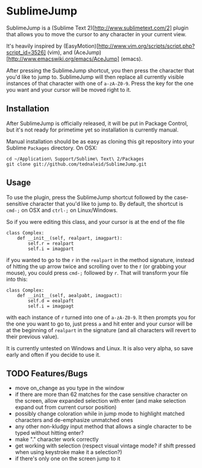 # SublimeJump

SublimeJump is a (Sublime Text 2)[http://www.sublimetext.com/2] plugin that allows you to move the cursor to any character in your current view.

It's heavily inspired by (EasyMotion)[http://www.vim.org/scripts/script.php?script_id=3526] (vim), and (AceJump)[http://www.emacswiki.org/emacs/AceJump] (emacs).

After pressing the SublimeJump shortcut, you then press the character that you'd like to jump to.  SublimeJump will then replace all currently visible instances of that character with one of `a-zA-Z0-9`.  Press the key for the one you want and your cursor will be moved right to it. 

## Installation

After SublimeJump is officially released, it will be put in Package Control, but it's not ready for primetime yet so installation is currently manual.

Manual installation should be as easy as cloning this git repository into your Sublime `Packages` directory.  On OSX:

    cd ~/Application\ Support/Sublime\ Text\ 2/Packages
    git clone git://github.com/tednaleid/SublimeJump.git

## Usage

To use the plugin, press the SublimeJump shortcut followed by the case-sensitive character that you'd like to jump to.  By default, the shortcut is `cmd-;` on OSX and `ctrl-;` on Linux/Windows.

So if you were editing this class, and your cursor is at the end of the file

    class Complex:
        def __init__(self, realpart, imagpart):
            self.r = realpart
            self.i = imagpart 

if you wanted to go to the `r` in the `realpart` in the method signature, instead of hitting the up arrow twice and scrolling over to the r (or grabbing your mouse), you could press `cmd-;` followed by `r`.  That will transform your file into this:

    class Complex:
        def __init__(self, aealpabt, imagpact):
            self.d = eealpaft
            self.i = imagpagt 

with each instance of `r` turned into one of `a-zA-Z0-9`.  It then prompts you for the one you want to go to, just press `a` and hit enter and your cursor will be at the beginning of `realpart` in the signature (and all characters will revert to their previous value).

It is currently untested on Windows and Linux.  It is also very alpha, so save early and often if you decide to use it.

## TODO Features/Bugs

- move on_change as you type in the window
- if there are more than 62 matches for the case sensitive character on the screen, allow expanded selection with enter (and make selection expand out from current cursor position)
- possibly change coloration while in jump mode to highlight matched characters and de-emphasize unmatched ones
- any other non-kludgy input method that allows a single character to be typed without hitting enter?
- make "." character work correctly
- get working with selection (respect visual vintage mode? if shift pressed when using keystroke make it a selection?)
- if there's only one on the screen jump to it
